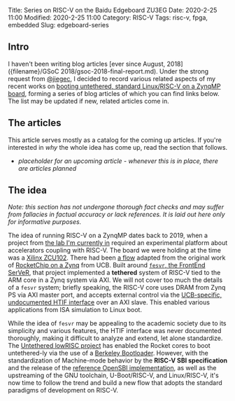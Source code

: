 Title: Series on RISC-V on the Baidu Edgeboard ZU3EG
Date: 2020-2-25 11:00
Modified: 2020-2-25 11:00
Category: RISC-V
Tags: risc-v, fpga, embedded
Slug: edgeboard-series

## Intro

I haven't been writing blog articles [ever since August, 2018]({filename}/GSoC 2018/gsoc-2018-final-report.md).  Under the strong request from [@jiegec](https://t.me/jiegec), I decided to record various related aspects of my recent works on [booting untethered, standard Linux/RISC-V on a ZynqMP board](https://github.com/KireinaHoro/rocket-zynqmp), forming a series of blog articles of which you can find links below.  The list may be updated if new, related articles come in.

## The articles

This article serves mostly as a catalog for the coming up articles.  If you're interested in _why_ the whole idea has come up, read the section that follows.

- _placeholder for an upcoming article - whenever this is in place, there are articles planned_

## The idea

_Note: this section has not undergone thorough fact checks and may suffer from fallacies in factual accuracy or lack references.  It is laid out here only for informative purposes._

The idea of running RISC-V on a ZynqMP dates back to 2019, when a project from [the lab I'm currently in](https://ceca.pku.edu.cn/) required an experimental platform about accelerators coupling with RISC-V.  The board we were holding at the time was a [Xilinx ZCU102](https://www.xilinx.com/products/boards-and-kits/ek-u1-zcu102-g.html).  There had been [a flow](https://github.com/li3tuo4/rc-fpga-zcu) adapted from the original work of [RocketChip on a Zynq](https://github.com/ucb-bar/fpga-zynq) from UCB.  Built around [`fesvr`, the FrontEnd SerVeR](https://github.com/riscv/riscv-fesvr), that project implemented a __tethered__ system of RISC-V tied to the ARM core in a Zynq system via AXI.  We will not cover too much the details of a `fesvr` system; briefly speaking, the RISC-V core uses DRAM from Zynq PS via AXI master port, and accepts external control via the [UCB-specific, undocumented HTIF interface](https://github.com/ucb-bar/riscv-sodor/issues/13) over an AXI slave.  This enabled various applications from ISA simulation to Linux boot.

While the idea of `fesvr` may be appealing to the academic society due to its simplicity and various features, the HTIF interface was never documented thoroughly, making it difficult to analyze and extend, let alone standardize.  The [Untethered lowRISC project](https://riscv.org/wp-content/uploads/2016/01/Wed1115-untether_wsong83.pdf) has enabled the Rocket cores to boot untethered-ly via the use of a [Berkeley Bootloader](https://github.com/riscv/riscv-pk).  However, with the standardization of Machine-mode behavior by the __RISC-V SBI specification__ and the release of the [reference OpenSBI implementation](https://github.com/riscv/opensbi), as well as the upstreaming of the GNU toolchain, U-Boot/RISC-V, and Linux/RISC-V, it's now time to follow the trend and build a new flow that adopts the standard paradigms of development on RISC-V.